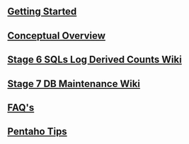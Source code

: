 ## [Getting Started](../../../wiki/)

## [Conceptual Overview](../../../wiki/FAERS-DB-Stats-Overview)

## [Stage 6 SQLs Log Derived Counts Wiki](../../../wiki/Stage-6-SQL-Log-Derived-Counts)

## [Stage 7 DB Maintenance Wiki](../../../wiki/Stage-7-DB-Maintenance)

## [FAQ's](../../../wiki/FAQ's)

## [Pentaho Tips](../../../wiki/Pentaho-PDI-essentials,-tips-n'-tricks)